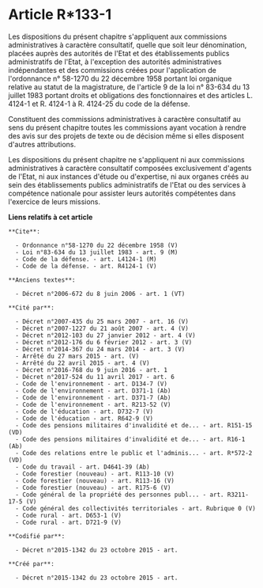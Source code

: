 # Article R*133-1

Les dispositions du présent chapitre s'appliquent aux commissions administratives à caractère consultatif, quelle que soit
leur dénomination, placées auprès des autorités de l'Etat et des établissements publics administratifs de l'Etat, à
l'exception des autorités administratives indépendantes et des commissions créées pour l'application de l'ordonnance n°
58-1270 du 22 décembre 1958 portant loi organique relative au statut de la magistrature, de l'article 9 de la loi n° 83-634
du 13 juillet 1983 portant droits et obligations des fonctionnaires et des articles L. 4124-1 et R. 4124-1 à R. 4124-25 du
code de la défense. 

Constituent des commissions administratives à caractère consultatif au sens du présent chapitre toutes les commissions ayant
vocation à rendre des avis sur des projets de texte ou de décision même si elles disposent d'autres attributions. 

Les dispositions du présent chapitre ne s'appliquent ni aux commissions administratives à caractère consultatif composées
exclusivement d'agents de l'Etat, ni aux instances d'étude ou d'expertise, ni aux organes créés au sein des établissements
publics administratifs de l'Etat ou des services à compétence nationale pour assister leurs autorités compétentes dans
l'exercice de leurs missions.

**Liens relatifs à cet article**

	**Cite**:

	  - Ordonnance n°58-1270 du 22 décembre 1958 (V)
	  - Loi n°83-634 du 13 juillet 1983 - art. 9 (M)
	  - Code de la défense. - art. L4124-1 (M)
	  - Code de la défense. - art. R4124-1 (V)

	**Anciens textes**:

	  - Décret n°2006-672 du 8 juin 2006 - art. 1 (VT)

	**Cité par**:

	  - Décret n°2007-435 du 25 mars 2007 - art. 16 (V)
	  - Décret n°2007-1227 du 21 août 2007 - art. 4 (V)
	  - Décret n°2012-103 du 27 janvier 2012 - art. 4 (V)
	  - Décret n°2012-176 du 6 février 2012 - art. 3 (V)
	  - Décret n°2014-367 du 24 mars 2014 - art. 3 (V)
	  - Arrêté du 27 mars 2015 - art. (V)
	  - Arrêté du 22 avril 2015 - art. 4 (V)
	  - Décret n°2016-768 du 9 juin 2016 - art. 1
	  - Décret n°2017-524 du 11 avril 2017 - art. 6
	  - Code de l'environnement - art. D134-7 (V)
	  - Code de l'environnement - art. D371-1 (Ab)
	  - Code de l'environnement - art. D371-7 (Ab)
	  - Code de l'environnement - art. R213-52 (V)
	  - Code de l'éducation - art. D732-7 (V)
	  - Code de l'éducation - art. R642-9 (V)
	  - Code des pensions militaires d'invalidité et de... - art. R151-15 (VD)
	  - Code des pensions militaires d'invalidité et de... - art. R16-1 (Ab)
	  - Code des relations entre le public et l'adminis... - art. R*572-2 (VD)
	  - Code du travail - art. D4641-39 (Ab)
	  - Code forestier (nouveau) - art. R113-10 (V)
	  - Code forestier (nouveau) - art. R113-16 (V)
	  - Code forestier (nouveau) - art. R175-6 (V)
	  - Code général de la propriété des personnes publ... - art. R3211-17-5 (V)
	  - Code général des collectivités territoriales - art. Rubrique 0 (V)
	  - Code rural - art. D653-1 (V)
	  - Code rural - art. D721-9 (V)

	**Codifié par**:

	  - Décret n°2015-1342 du 23 octobre 2015 - art.

	**Créé par**:

	  - Décret n°2015-1342 du 23 octobre 2015 - art.
